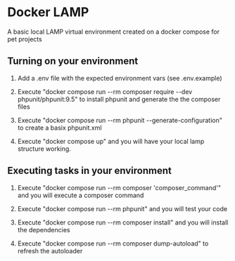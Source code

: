 # Docker LAMP
A basic local LAMP virtual environment created on a docker compose for pet projects

## Turning on your environment

1. Add a .env file with the expected environment vars (see .env.example)

2. Execute "docker compose run --rm composer require --dev phpunit/phpunit:9.5" to install phpunit and generate the the composer files

3. Execute "docker compose run --rm phpunit --generate-configuration" to create a basix phpunit.xml

4. Execute "docker compose up" and you will have your local lamp structure working.

## Executing tasks in your environment

1. Execute "docker compose run --rm composer 'composer_command'" and you will execute a composer command

2. Execute "docker compose run --rm phpunit" and you will test your code

3. Execute "docker compose run --rm composer install" and you will install the dependencies

4. Execute "docker compose run --rm composer dump-autoload" to refresh the autoloader
